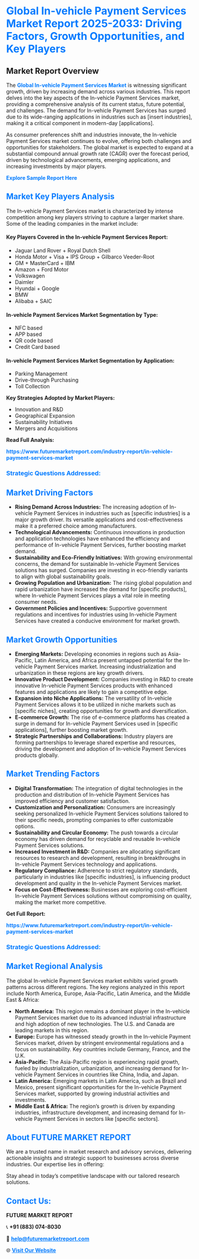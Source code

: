 <h1 style="color: #007BFF;">Global In-vehicle Payment Services Market Report 2025-2033: Driving Factors, Growth Opportunities, and Key Players</h1>

<section id="overview">
<h2>Market Report Overview</h2>
<p>The <a href="https://www.futuremarketreport.com/industry-report/in-vehicle-payment-services-market" style="color: #007BFF; text-decoration: none;"><strong>Global In-vehicle Payment Services Market</strong></a> is witnessing significant growth, driven by increasing demand across various industries. This report delves into the key aspects of the In-vehicle Payment Services market, providing a comprehensive analysis of its current status, future potential, and challenges. The demand for In-vehicle Payment Services has surged due to its wide-ranging applications in industries such as [insert industries], making it a critical component in modern-day [applications].</p>
<p>As consumer preferences shift and industries innovate, the In-vehicle Payment Services market continues to evolve, offering both challenges and opportunities for stakeholders. The global market is expected to expand at a substantial compound annual growth rate (CAGR) over the forecast period, driven by technological advancements, emerging applications, and increasing investments by major players.</p>
</section>

<section id="overview">
<p><a href="https://www.futuremarketreport.com/request-sample/reportId=63442" style="color: #007BFF; text-decoration: none;"><strong>Explore Sample Report Here</strong></a></p>
</section>

<section id="key-players">
<h2 style="color: #007BFF;">Market Key Players Analysis</h2>
<p>The In-vehicle Payment Services market is characterized by intense competition among key players striving to capture a larger market share. Some of the leading companies in the market include:</p>
<h4>Key Players Covered in the In-vehicle Payment Services Report:</h4>
<ul><li>Jaguar Land Rover + Royal Dutch Shell</li><li>Honda Motor + Visa + IPS Group + Gilbarco Veeder-Root</li><li>GM + MasterCard + IBM</li><li>Amazon + Ford Motor</li><li>Volkswagen</li><li>Daimler</li><li>Hyundai + Google</li><li>BMW</li><li>Alibaba + SAIC</li></ul>
<h4>In-vehicle Payment Services Market Segmentation by Type:</h4>
<ul><li>NFC based</li><li>APP based</li><li>QR code based</li><li>Credit Card based</li></ul>

<h4>In-vehicle Payment Services Market Segmentation by Application:</h4>
<ul><li>Parking Management</li><li>Drive-through Purchasing</li><li>Toll Collection</li></ul>
<p><strong>Key Strategies Adopted by Market Players:</strong></p>
<ul>
<li>Innovation and R&D</li>
<li>Geographical Expansion</li>
<li>Sustainability Initiatives</li>
<li>Mergers and Acquisitions</li>
</ul>
</section>

<section>
<p><strong>Read Full Analysis: </strong></p><a href="https://www.futuremarketreport.com/industry-report/in-vehicle-payment-services-market" style="color: #007BFF; text-decoration: none;"><strong>https://www.futuremarketreport.com/industry-report/in-vehicle-payment-services-market</strong></a>
<h3 style="color: #007BFF;">Strategic Questions Addressed:</h3>
</section>

<section id="driving-factors">
<h2 style="color: #007BFF;">Market Driving Factors</h2>
<ul>
<li><strong>Rising Demand Across Industries:</strong> The increasing adoption of In-vehicle Payment Services in industries such as [specific industries] is a major growth driver. Its versatile applications and cost-effectiveness make it a preferred choice among manufacturers.</li>
<li><strong>Technological Advancements:</strong> Continuous innovations in production and application technologies have enhanced the efficiency and performance of In-vehicle Payment Services, further boosting market demand.</li>
<li><strong>Sustainability and Eco-Friendly Initiatives:</strong> With growing environmental concerns, the demand for sustainable In-vehicle Payment Services solutions has surged. Companies are investing in eco-friendly variants to align with global sustainability goals.</li>
<li><strong>Growing Population and Urbanization:</strong> The rising global population and rapid urbanization have increased the demand for [specific products], where In-vehicle Payment Services plays a vital role in meeting consumer needs.</li>
<li><strong>Government Policies and Incentives:</strong> Supportive government regulations and incentives for industries using In-vehicle Payment Services have created a conducive environment for market growth.</li>
</ul>
</section>

<section id="growth-opportunities">
<h2 style="color: #007BFF;">Market Growth Opportunities</h2>
<ul>
<li><strong>Emerging Markets:</strong> Developing economies in regions such as Asia-Pacific, Latin America, and Africa present untapped potential for the In-vehicle Payment Services market. Increasing industrialization and urbanization in these regions are key growth drivers.</li>
<li><strong>Innovative Product Development:</strong> Companies investing in R&D to create innovative In-vehicle Payment Services products with enhanced features and applications are likely to gain a competitive edge.</li>
<li><strong>Expansion into Niche Applications:</strong> The versatility of In-vehicle Payment Services allows it to be utilized in niche markets such as [specific niches], creating opportunities for growth and diversification.</li>
<li><strong>E-commerce Growth:</strong> The rise of e-commerce platforms has created a surge in demand for In-vehicle Payment Services used in [specific applications], further boosting market growth.</li>
<li><strong>Strategic Partnerships and Collaborations:</strong> Industry players are forming partnerships to leverage shared expertise and resources, driving the development and adoption of In-vehicle Payment Services products globally.</li>
</ul>
</section>

<section id="trending-factors">
<h2 style="color: #007BFF;">Market Trending Factors</h2>
<ul>
<li><strong>Digital Transformation:</strong> The integration of digital technologies in the production and distribution of In-vehicle Payment Services has improved efficiency and customer satisfaction.</li>
<li><strong>Customization and Personalization:</strong> Consumers are increasingly seeking personalized In-vehicle Payment Services solutions tailored to their specific needs, prompting companies to offer customizable options.</li>
<li><strong>Sustainability and Circular Economy:</strong> The push towards a circular economy has driven demand for recyclable and reusable In-vehicle Payment Services solutions.</li>
<li><strong>Increased Investment in R&D:</strong> Companies are allocating significant resources to research and development, resulting in breakthroughs in In-vehicle Payment Services technology and applications.</li>
<li><strong>Regulatory Compliance:</strong> Adherence to strict regulatory standards, particularly in industries like [specific industries], is influencing product development and quality in the In-vehicle Payment Services market.</li>
<li><strong>Focus on Cost-Effectiveness:</strong> Businesses are exploring cost-efficient In-vehicle Payment Services solutions without compromising on quality, making the market more competitive.</li>
</ul>
</section>

<section>
<p><strong>Get Full Report: </strong></p><a href="https://www.futuremarketreport.com/industry-report/in-vehicle-payment-services-market" style="color: #007BFF; text-decoration: none;"><strong>https://www.futuremarketreport.com/industry-report/in-vehicle-payment-services-market</strong></a>
<h3 style="color: #007BFF;">Strategic Questions Addressed:</h3>
</section>


<section id="regional-analysis">
<h2 style="color: #007BFF;">Market Regional Analysis</h2>
<p>The global In-vehicle Payment Services market exhibits varied growth patterns across different regions. The key regions analyzed in this report include North America, Europe, Asia-Pacific, Latin America, and the Middle East & Africa:</p>
<ul>
<li><strong>North America:</strong> This region remains a dominant player in the In-vehicle Payment Services market due to its advanced industrial infrastructure and high adoption of new technologies. The U.S. and Canada are leading markets in this region.</li>
<li><strong>Europe:</strong> Europe has witnessed steady growth in the In-vehicle Payment Services market, driven by stringent environmental regulations and a focus on sustainability. Key countries include Germany, France, and the U.K.</li>
<li><strong>Asia-Pacific:</strong> The Asia-Pacific region is experiencing rapid growth, fueled by industrialization, urbanization, and increasing demand for In-vehicle Payment Services in countries like China, India, and Japan.</li>
<li><strong>Latin America:</strong> Emerging markets in Latin America, such as Brazil and Mexico, present significant opportunities for the In-vehicle Payment Services market, supported by growing industrial activities and investments.</li>
<li><strong>Middle East & Africa:</strong> The region’s growth is driven by expanding industries, infrastructure development, and increasing demand for In-vehicle Payment Services in sectors like [specific sectors].</li>
</ul>
</section>

<footer>
<h2 style="color: #007BFF;">About FUTURE MARKET REPORT</h2>
<p>We are a trusted name in market research and advisory services, delivering actionable insights and strategic support to businesses across diverse industries. Our expertise lies in offering:</p>

<p>Stay ahead in today’s competitive landscape with our tailored research solutions.</p>

<h2 style="color: #007BFF;">Contact Us:</h2>
<p><strong>FUTURE MARKET REPORT</strong></p>
<p>📞 <strong>+91 (883) 074-8030</strong></p>
<p>📧 <strong><a href="mailto:help@futuremarketreport.com" style="color: #007BFF;">help@futuremarketreport.com</a></strong></p>
<p>🌐 <strong><a href="https://www.futuremarketreport.com/" style="color: #007BFF;">Visit Our Website</a></strong></p>
</footer>